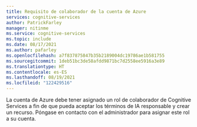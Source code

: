 ```yaml
---
title: Requisito de colaborador de la cuenta de Azure
services: cognitive-services
author: PatrickFarley
manager: nitinme
ms.service: cognitive-services
ms.topic: include
ms.date: 08/17/2021
ms.author: pafarley
ms.openlocfilehash: a7f837875847b35b2189004dc19786ae1b581755
ms.sourcegitcommit: 1deb51bc3de58afdd9871bc7d2558ee5916a3e89
ms.translationtype: HT
ms.contentlocale: es-ES
ms.lasthandoff: 08/19/2021
ms.locfileid: "122429516"
---
```

La cuenta de Azure debe tener asignado un rol de colaborador de Cognitive Services a fin de que pueda aceptar los términos de IA responsable y crear un recurso. Póngase en contacto con el administrador para asignar este rol a su cuenta.